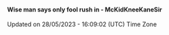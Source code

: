 #### Wise man says only fool rush in - McKidKneeKaneSir
Updated on 28/05/2023 - 16:09:02 (UTC) Time Zone
